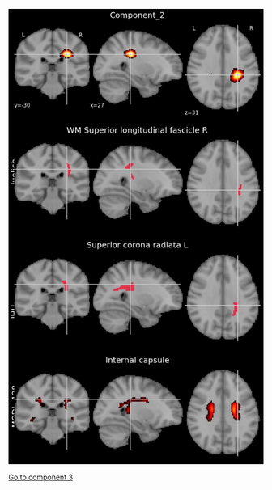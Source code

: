 


![2](preliminary/2.jpg "Component 2")

[Go to component 3](https://parietal-inria.github.io/MODL_atlas/1024/3 "Component 3")